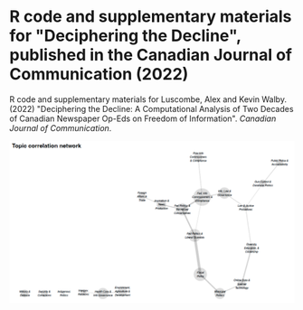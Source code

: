 # R code and supplementary materials for "Deciphering the Decline", published in the Canadian Journal of Communication (2022)
R code and supplementary materials for Luscombe, Alex and Kevin Walby. (2022) "Deciphering the Decline: A Computational Analysis of Two Decades of Canadian Newspaper Op-Eds on Freedom of Information". *Canadian Journal of Communication*.

![](figures/topics_correlation_network.png)
